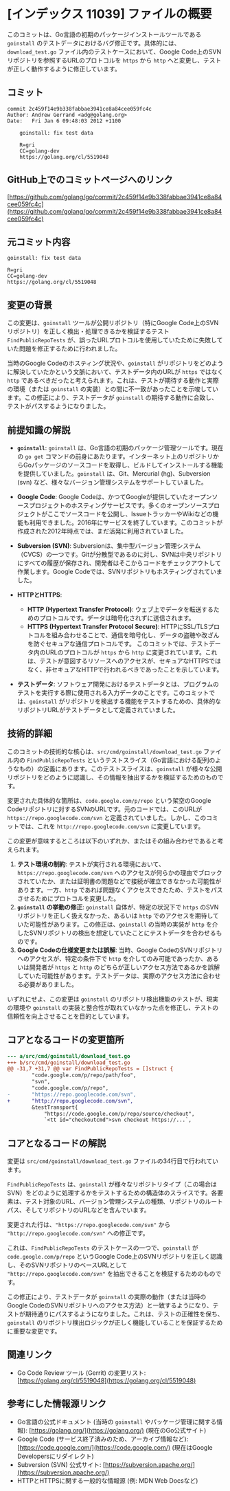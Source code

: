 # [インデックス 11039] ファイルの概要

このコミットは、Go言語の初期のパッケージインストールツールである `goinstall` のテストデータにおけるバグ修正です。具体的には、`download_test.go` ファイル内のテストケースにおいて、Google Code上のSVNリポジトリを参照するURLのプロトコルを `https` から `http` へと変更し、テストが正しく動作するように修正しています。

## コミット

```
commit 2c459f14e9b338fabbae3941ce8a84cee059fc4c
Author: Andrew Gerrand <adg@golang.org>
Date:   Fri Jan 6 09:48:03 2012 +1100

    goinstall: fix test data

    R=gri
    CC=golang-dev
    https://golang.org/cl/5519048
```

## GitHub上でのコミットページへのリンク

[https://github.com/golang/go/commit/2c459f14e9b338fabbae3941ce8a84cee059fc4c](https://github.com/golang/go/commit/2c459f14e9b338fabbae3941ce8a84cee059fc4c)

## 元コミット内容

```
goinstall: fix test data

R=gri
CC=golang-dev
https://golang.org/cl/5519048
```

## 変更の背景

この変更は、`goinstall` ツールが公開リポジトリ（特にGoogle Code上のSVNリポジトリ）を正しく検出・処理できるかを検証するテスト `FindPublicRepoTests` が、誤ったURLプロトコルを使用していたために失敗していた問題を修正するために行われました。

当時のGoogle Codeのホスティング状況や、`goinstall` がリポジトリをどのように解決していたかという文脈において、テストデータ内のURLが `https` ではなく `http` であるべきだったと考えられます。これは、テストが期待する動作と実際の環境（または `goinstall` の実装）との間に不一致があったことを示唆しています。この修正により、テストデータが `goinstall` の期待する動作に合致し、テストがパスするようになりました。

## 前提知識の解説

*   **`goinstall`**:
    `goinstall` は、Go言語の初期のパッケージ管理ツールです。現在の `go get` コマンドの前身にあたります。インターネット上のリポジトリからGoパッケージのソースコードを取得し、ビルドしてインストールする機能を提供していました。`goinstall` は、Git、Mercurial (hg)、Subversion (svn) など、様々なバージョン管理システムをサポートしていました。

*   **Google Code**:
    Google Codeは、かつてGoogleが提供していたオープンソースプロジェクトのホスティングサービスです。多くのオープンソースプロジェクトがここでソースコードを公開し、IssueトラッカーやWikiなどの機能も利用できました。2016年にサービスを終了しています。このコミットが作成された2012年時点では、まだ活発に利用されていました。

*   **Subversion (SVN)**:
    Subversionは、集中型バージョン管理システム（CVCS）の一つです。Gitが分散型であるのに対し、SVNは中央リポジトリにすべての履歴が保存され、開発者はそこからコードをチェックアウトして作業します。Google Codeでは、SVNリポジトリもホスティングされていました。

*   **HTTPとHTTPS**:
    *   **HTTP (Hypertext Transfer Protocol)**: ウェブ上でデータを転送するためのプロトコルです。データは暗号化されずに送信されます。
    *   **HTTPS (Hypertext Transfer Protocol Secure)**: HTTPにSSL/TLSプロトコルを組み合わせることで、通信を暗号化し、データの盗聴や改ざんを防ぐセキュアな通信プロトコルです。
    このコミットでは、テストデータ内のURLのプロトコルが `https` から `http` に変更されています。これは、テストが意図するリソースへのアクセスが、セキュアなHTTPSではなく、非セキュアなHTTPで行われるべきであったことを示しています。

*   **テストデータ**:
    ソフトウェア開発におけるテストデータとは、プログラムのテストを実行する際に使用される入力データのことです。このコミットでは、`goinstall` がリポジトリを検出する機能をテストするための、具体的なリポジトリURLがテストデータとして定義されていました。

## 技術的詳細

このコミットの技術的な核心は、`src/cmd/goinstall/download_test.go` ファイル内の `FindPublicRepoTests` というテストスライス（Go言語における配列のようなもの）の定義にあります。このテストスライスは、`goinstall` が様々な公開リポジトリをどのように認識し、その情報を抽出するかを検証するためのものです。

変更された具体的な箇所は、`code.google.com/p/repo` という架空のGoogle Codeリポジトリに対するSVNのURLです。元のコードでは、このURLが `https://repo.googlecode.com/svn` と定義されていました。しかし、このコミットでは、これを `http://repo.googlecode.com/svn` に変更しています。

この変更が意味するところは以下のいずれか、またはその組み合わせであると考えられます。

1.  **テスト環境の制約**: テストが実行される環境において、`https://repo.googlecode.com/svn` へのアクセスが何らかの理由でブロックされていたか、または証明書の問題などで接続が確立できなかった可能性があります。一方、`http` であれば問題なくアクセスできたため、テストをパスさせるためにプロトコルを変更した。
2.  **`goinstall` の挙動の修正**: `goinstall` 自体が、特定の状況下で `https` のSVNリポジトリを正しく扱えなかった、あるいは `http` でのアクセスを期待していた可能性があります。この修正は、`goinstall` の当時の実装が `http` を介したSVNリポジトリの検出を想定していたことにテストデータを合わせるものです。
3.  **Google Codeの仕様変更または誤解**: 当時、Google CodeのSVNリポジトリへのアクセスが、特定の条件下で `http` を介してのみ可能であったか、あるいは開発者が `https` と `http` のどちらが正しいアクセス方法であるかを誤解していた可能性があります。テストデータは、実際のアクセス方法に合わせる必要がありました。

いずれにせよ、この変更は `goinstall` のリポジトリ検出機能のテストが、現実の環境や `goinstall` の実装と整合性が取れていなかった点を修正し、テストの信頼性を向上させることを目的としています。

## コアとなるコードの変更箇所

```diff
--- a/src/cmd/goinstall/download_test.go
+++ b/src/cmd/goinstall/download_test.go
@@ -31,7 +31,7 @@ var FindPublicRepoTests = []struct {
 		"code.google.com/p/repo/path/foo",
 		"svn",
 		"code.google.com/p/repo",
-		"https://repo.googlecode.com/svn",
+		"http://repo.googlecode.com/svn",
 		&testTransport{
 			"https://code.google.com/p/repo/source/checkout",
 			`<tt id="checkoutcmd">svn checkout https://...`,
```

## コアとなるコードの解説

変更は `src/cmd/goinstall/download_test.go` ファイルの34行目で行われています。

`FindPublicRepoTests` は、`goinstall` が様々なリポジトリタイプ（この場合はSVN）をどのように処理するかをテストするための構造体のスライスです。各要素は、テスト対象のURL、バージョン管理システムの種類、リポジトリのルートパス、そしてリポジトリのURLなどを含んでいます。

変更された行は、`"https://repo.googlecode.com/svn"` から `"http://repo.googlecode.com/svn"` への修正です。

これは、`FindPublicRepoTests` のテストケースの一つで、`goinstall` が `code.google.com/p/repo` というGoogle Code上のSVNリポジトリを正しく認識し、そのSVNリポジトリのベースURLとして `"http://repo.googlecode.com/svn"` を抽出できることを検証するためのものです。

この修正により、テストデータが `goinstall` の実際の動作（または当時のGoogle CodeのSVNリポジトリへのアクセス方法）と一致するようになり、テストが期待通りにパスするようになりました。これは、テストの正確性を保ち、`goinstall` のリポジトリ検出ロジックが正しく機能していることを保証するために重要な変更です。

## 関連リンク

*   Go Code Review ツール (Gerrit) の変更リスト: [https://golang.org/cl/5519048](https://golang.org/cl/5519048)

## 参考にした情報源リンク

*   Go言語の公式ドキュメント (当時の `goinstall` やパッケージ管理に関する情報): [https://golang.org/](https://golang.org/) (現在のGo公式サイト)
*   Google Code (サービス終了済みのため、アーカイブ情報など): [https://code.google.com/](https://code.google.com/) (現在はGoogle Developersにリダイレクト)
*   Subversion (SVN) 公式サイト: [https://subversion.apache.org/](https://subversion.apache.org/)
*   HTTPとHTTPSに関する一般的な情報源 (例: MDN Web Docsなど)


